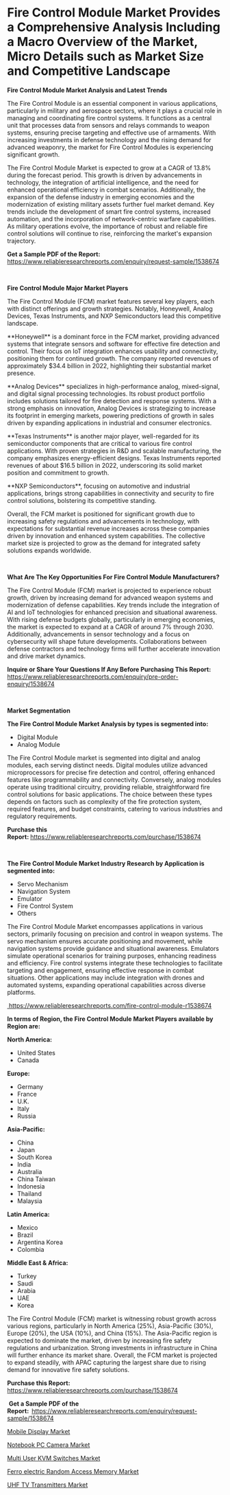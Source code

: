 <p><h1>Fire Control Module Market Provides a Comprehensive Analysis Including a Macro Overview of the Market, Micro Details such as Market Size and Competitive Landscape</h1></p><p><strong>Fire Control Module Market Analysis and Latest Trends</strong></p>
<p><p>The Fire Control Module is an essential component in various applications, particularly in military and aerospace sectors, where it plays a crucial role in managing and coordinating fire control systems. It functions as a central unit that processes data from sensors and relays commands to weapon systems, ensuring precise targeting and effective use of armaments. With increasing investments in defense technology and the rising demand for advanced weaponry, the market for Fire Control Modules is experiencing significant growth.</p><p>The Fire Control Module Market is expected to grow at a CAGR of 13.8% during the forecast period. This growth is driven by advancements in technology, the integration of artificial intelligence, and the need for enhanced operational efficiency in combat scenarios. Additionally, the expansion of the defense industry in emerging economies and the modernization of existing military assets further fuel market demand. Key trends include the development of smart fire control systems, increased automation, and the incorporation of network-centric warfare capabilities. As military operations evolve, the importance of robust and reliable fire control solutions will continue to rise, reinforcing the market's expansion trajectory.</p></p>
<p><strong>Get a Sample PDF of the Report:&nbsp;</strong> <a href="https://www.reliableresearchreports.com/enquiry/request-sample/1538674?utm_campaign=113&utm_medium=2&utm_source=Github&utm_content=ia&utm_term=11022025&utm_id=fire-control-module">https://www.reliableresearchreports.com/enquiry/request-sample/1538674</a></p>
<p>&nbsp;</p>
<p><strong>Fire Control Module Major Market Players</strong></p>
<p><p>The Fire Control Module (FCM) market features several key players, each with distinct offerings and growth strategies. Notably, Honeywell, Analog Devices, Texas Instruments, and NXP Semiconductors lead this competitive landscape.</p><p>**Honeywell** is a dominant force in the FCM market, providing advanced systems that integrate sensors and software for effective fire detection and control. Their focus on IoT integration enhances usability and connectivity, positioning them for continued growth. The company reported revenues of approximately $34.4 billion in 2022, highlighting their substantial market presence.</p><p>**Analog Devices** specializes in high-performance analog, mixed-signal, and digital signal processing technologies. Its robust product portfolio includes solutions tailored for fire detection and response systems. With a strong emphasis on innovation, Analog Devices is strategizing to increase its footprint in emerging markets, powering predictions of growth in sales driven by expanding applications in industrial and consumer electronics.</p><p>**Texas Instruments** is another major player, well-regarded for its semiconductor components that are critical to various fire control applications. With proven strategies in R&D and scalable manufacturing, the company emphasizes energy-efficient designs. Texas Instruments reported revenues of about $16.5 billion in 2022, underscoring its solid market position and commitment to growth.</p><p>**NXP Semiconductors**, focusing on automotive and industrial applications, brings strong capabilities in connectivity and security to fire control solutions, bolstering its competitive standing. </p><p>Overall, the FCM market is positioned for significant growth due to increasing safety regulations and advancements in technology, with expectations for substantial revenue increases across these companies driven by innovation and enhanced system capabilities. The collective market size is projected to grow as the demand for integrated safety solutions expands worldwide.</p></p>
<p>&nbsp;</p>
<p><strong>What Are The Key Opportunities For Fire Control Module Manufacturers?</strong></p>
<p><p>The Fire Control Module (FCM) market is projected to experience robust growth, driven by increasing demand for advanced weapon systems and modernization of defense capabilities. Key trends include the integration of AI and IoT technologies for enhanced precision and situational awareness. With rising defense budgets globally, particularly in emerging economies, the market is expected to expand at a CAGR of around 7% through 2030. Additionally, advancements in sensor technology and a focus on cybersecurity will shape future developments. Collaborations between defense contractors and technology firms will further accelerate innovation and drive market dynamics.</p></p>
<p><strong>Inquire or Share Your Questions If Any Before Purchasing This Report:</strong> <a href="https://www.reliableresearchreports.com/enquiry/pre-order-enquiry/1538674?utm_campaign=113&utm_medium=2&utm_source=Github&utm_content=ia&utm_term=11022025&utm_id=fire-control-module">https://www.reliableresearchreports.com/enquiry/pre-order-enquiry/1538674</a></p>
<p>&nbsp;</p>
<p><strong>Market Segmentation</strong></p>
<p><strong>The Fire Control Module Market Analysis by types is segmented into:</strong></p>
<p><ul><li>Digital Module</li><li>Analog Module</li></ul></p>
<p><p>The Fire Control Module market is segmented into digital and analog modules, each serving distinct needs. Digital modules utilize advanced microprocessors for precise fire detection and control, offering enhanced features like programmability and connectivity. Conversely, analog modules operate using traditional circuitry, providing reliable, straightforward fire control solutions for basic applications. The choice between these types depends on factors such as complexity of the fire protection system, required features, and budget constraints, catering to various industries and regulatory requirements.</p></p>
<p><strong>Purchase this Report:&nbsp;</strong><a href="https://www.reliableresearchreports.com/purchase/1538674?utm_campaign=113&utm_medium=2&utm_source=Github&utm_content=ia&utm_term=11022025&utm_id=fire-control-module">https://www.reliableresearchreports.com/purchase/1538674</a></p>
<p>&nbsp;</p>
<p><strong>The Fire Control Module Market Industry Research by Application is segmented into:</strong></p>
<p><ul><li>Servo Mechanism</li><li>Navigation System</li><li>Emulator</li><li>Fire Control System</li><li>Others</li></ul></p>
<p><p>The Fire Control Module Market encompasses applications in various sectors, primarily focusing on precision and control in weapon systems. The servo mechanism ensures accurate positioning and movement, while navigation systems provide guidance and situational awareness. Emulators simulate operational scenarios for training purposes, enhancing readiness and efficiency. Fire control systems integrate these technologies to facilitate targeting and engagement, ensuring effective response in combat situations. Other applications may include integration with drones and automated systems, expanding operational capabilities across diverse platforms.</p></p>
<p><a href="https://www.reliableresearchreports.com/fire-control-module-r1538674?utm_campaign=113&utm_medium=2&utm_source=Github&utm_content=ia&utm_term=11022025&utm_id=fire-control-module">&nbsp;https://www.reliableresearchreports.com/fire-control-module-r1538674</a></p>
<p><strong>In terms of Region, the Fire Control Module Market Players available by Region are:</strong></p>
<p>
    <p> <strong> North America: </strong>
        <ul>
            <li>United States</li>
            <li>Canada</li>
        </ul>
        </p> 
    <p> <strong> Europe: </strong>
        <ul>
            <li>Germany</li>
            <li>France</li>
            <li>U.K.</li>
            <li>Italy</li>
            <li>Russia</li>
        </ul>
        </p> 
    <p> <strong> Asia-Pacific: </strong>
        <ul>
            <li>China</li>
            <li>Japan</li>
            <li>South Korea</li>
            <li>India</li>
            <li>Australia</li>
            <li>China Taiwan</li>
            <li>Indonesia</li>
            <li>Thailand</li>
            <li>Malaysia</li>
        </ul>
        </p> 
    <p> <strong> Latin America: </strong>
        <ul>
            <li>Mexico</li>
            <li>Brazil</li>
            <li>Argentina Korea</li>
            <li>Colombia</li>
        </ul>
        </p> 
    <p> <strong> Middle East & Africa: </strong>
        <ul>
            <li>Turkey</li>
            <li>Saudi</li>
            <li>Arabia</li>
            <li>UAE</li>
            <li>Korea</li>
        </ul>
    </p>
    </p>
<p><p>The Fire Control Module (FCM) market is witnessing robust growth across various regions, particularly in North America (25%), Asia-Pacific (30%), Europe (20%), the USA (10%), and China (15%). The Asia-Pacific region is expected to dominate the market, driven by increasing fire safety regulations and urbanization. Strong investments in infrastructure in China will further enhance its market share. Overall, the FCM market is projected to expand steadily, with APAC capturing the largest share due to rising demand for innovative fire safety solutions.</p></p>
<p><strong>Purchase this Report: </strong><a href="https://www.reliableresearchreports.com/purchase/1538674?utm_campaign=113&utm_medium=2&utm_source=Github&utm_content=ia&utm_term=11022025&utm_id=fire-control-module">https://www.reliableresearchreports.com/purchase/1538674</a></p>
<p>&nbsp;<strong>Get a Sample PDF of the Report:&nbsp;&nbsp;</strong><a href="https://www.reliableresearchreports.com/enquiry/request-sample/1538674?utm_campaign=113&utm_medium=2&utm_source=Github&utm_content=ia&utm_term=11022025&utm_id=fire-control-module">https://www.reliableresearchreports.com/enquiry/request-sample/1538674</a></p>
<p><strong></strong></p>
<p><p><a href="https://github.com/benhaeneye/Market-Research-Report-List-1/blob/main/mobile-display-market.md?utm_campaign=113&utm_medium=2&utm_source=Github&utm_content=ia&utm_term=11022025&utm_id=fire-control-module">Mobile Display Market</a></p><p><a href="https://github.com/ajatawlasta/Market-Research-Report-List-1/blob/main/notebook-pc-camera-market.md?utm_campaign=113&utm_medium=2&utm_source=Github&utm_content=ia&utm_term=11022025&utm_id=fire-control-module">Notebook PC Camera Market</a></p><p><a href="https://github.com/hunanuzmez/Market-Research-Report-List-1/blob/main/multi-user-kvm-switches-market.md?utm_campaign=113&utm_medium=2&utm_source=Github&utm_content=ia&utm_term=11022025&utm_id=fire-control-module">Multi User KVM Switches Market</a></p><p><a href="https://github.com/chikenmhamdi/Market-Research-Report-List-1/blob/main/ferro-electric-random-access-memory-market.md?utm_campaign=113&utm_medium=2&utm_source=Github&utm_content=ia&utm_term=11022025&utm_id=fire-control-module">Ferro electric Random Access Memory Market</a></p><p><a href="https://github.com/mriwacraane/Market-Research-Report-List-1/blob/main/uhf-tv-transmitters-market.md?utm_campaign=113&utm_medium=2&utm_source=Github&utm_content=ia&utm_term=11022025&utm_id=fire-control-module">UHF TV Transmitters Market</a></p></p>